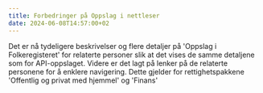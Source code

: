 ```yaml
---
title: Forbedringer på Oppslag i nettleser
date: 2024-06-08T14:57:00+02
---
```

Det er nå tydeligere beskrivelser og flere detaljer på 'Oppslag i Folkeregisteret' for relaterte personer slik at det vises de samme detaljene som for API-oppslaget. 
Videre er det lagt på lenker på de relaterte personene for å enklere navigering. Dette gjelder for rettighetspakkene 'Offentlig og privat med hjemmel' og 'Finans'
